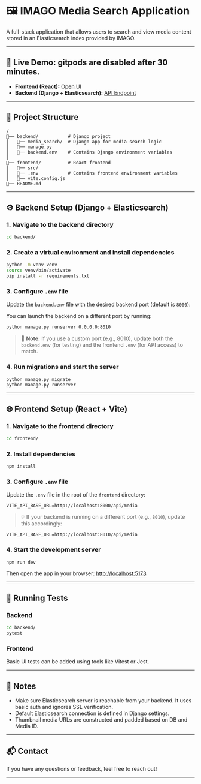 # 🖼️ IMAGO Media Search Application

A full-stack application that allows users to search and view media content stored in an Elasticsearch index provided by IMAGO.

---

## 🔗 Live Demo: gitpods are disabled after 30 minutes. 

* **Frontend (React):** [Open UI](https://5173-syedmuhamm-imagomediase-2dhunufqken.ws-eu120.gitpod.io)
* **Backend (Django + Elasticsearch):** [API Endpoint](https://8000-syedmuhamm-imagomediase-2dhunufqken.ws-eu120.gitpod.io/api/media/search/?q=pal&page=1&page_size=5)

---

## 📁 Project Structure

```
/
🔼── backend/           # Django project
│   🔼── media_search/  # Django app for media search logic
│   🔼── manage.py
│   🔼── backend.env    # Contains Django environment variables
│
🔼── frontend/          # React frontend
│   🔼── src/
│   🔼── .env           # Contains frontend environment variables
│   🔼── vite.config.js
🔼── README.md
```

---

## ⚙️ Backend Setup (Django + Elasticsearch)

### 1. Navigate to the backend directory

```bash
cd backend/
```

### 2. Create a virtual environment and install dependencies

```bash
python -m venv venv
source venv/bin/activate
pip install -r requirements.txt
```

### 3. Configure `.env` file

Update the `backend.env` file with the desired backend port (default is `8000`):

You can launch the backend on a different port by running:

```bash
python manage.py runserver 0.0.0.0:8010
```

> 🔁 **Note:** If you use a custom port (e.g., 8010), update both the `backend.env` (for testing) and the frontend `.env` (for API access) to match.

### 4. Run migrations and start the server

```bash
python manage.py migrate
python manage.py runserver
```

---

## 🌐 Frontend Setup (React + Vite)

### 1. Navigate to the frontend directory

```bash
cd frontend/
```

### 2. Install dependencies

```bash
npm install
```

### 3. Configure `.env` file

Update the `.env` file in the root of the `frontend` directory:

```env
VITE_API_BASE_URL=http://localhost:8000/api/media
```

> 💡 If your backend is running on a different port (e.g., `8010`), update this accordingly:

```env
VITE_API_BASE_URL=http://localhost:8010/api/media
```

### 4. Start the development server

```bash
npm run dev
```

Then open the app in your browser: [http://localhost:5173](http://localhost:5173)

---

## 🧪 Running Tests

### Backend

```bash
cd backend/
pytest
```

### Frontend

Basic UI tests can be added using tools like Vitest or Jest.

---

## 🧠 Notes

* Make sure Elasticsearch server is reachable from your backend. It uses basic auth and ignores SSL verification.
* Default Elasticsearch connection is defined in Django settings.
* Thumbnail media URLs are constructed and padded based on DB and Media ID.

---

## 📬 Contact

If you have any questions or feedback, feel free to reach out!

---
